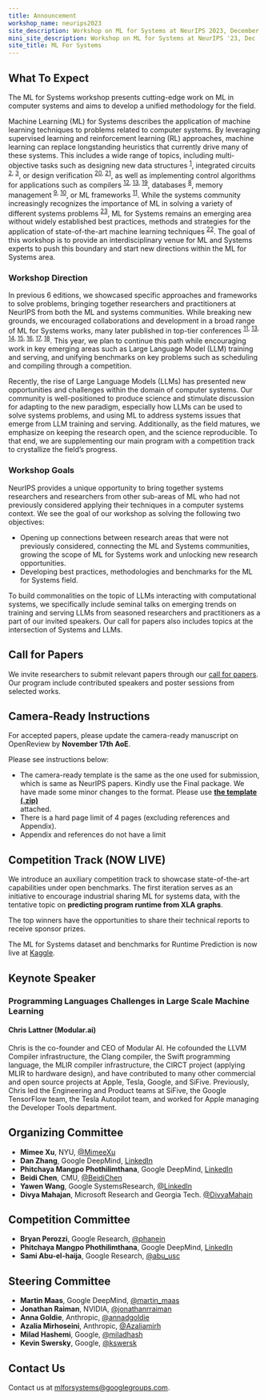 ```yaml
---
title: Announcement
workshop_name: neurips2023
site_description: Workshop on ML for Systems at NeurIPS 2023, December, New Orleans
mini_site_description: Workshop on ML for Systems at NeurIPS '23, Dec
site_title: ML For Systems
---
```

<div class="inner clearfix">
	<section class="main-content overview_section">
		<h2>What To Expect</h2>
        <p>The ML for Systems workshop presents cutting-edge work on ML in computer systems and aims to develop a unified methodology for the field.
        </p>
        <p>Machine Learning (ML) for Systems describes the application of machine learning techniques to problems related to computer systems. By leveraging supervised learning and reinforcement learning (RL) approaches, machine learning can replace longstanding heuristics that currently drive many of these systems. This includes a wide range of topics, including multi-objective tasks such as designing new data structures <sup><a href="https://arxiv.org/abs/1706.04972">1</a></sup>, integrated circuits <sup><a href="https://openreview.net/forum?id=Hkc-TeZ0W">2</a>, <a href="https://arxiv.org/abs/1712.01208">3</a></sup>, or design verification <sup><a href="https://dvcon-proceedings.org/wp-content/uploads/Adaptive-Test-Generation-for-Fast-Functional-Coverage-Closure.pdf">20</a>, <a href="https://dvcon-proceedings.org/wp-content/uploads/Test-Parameter-Tuning-with-Blackbox-Optimization-A-Simple-Yet-Effective-Way-to-Improve-Coverage-1.pdf">21</a></sup>, as well as implementing control algorithms for applications such as compilers <sup><a href="https://arxiv.org/abs/1805.03441">12</a>, <a href="https://arxiv.org/abs/1805.08166">13</a>, <a href="https://arxiv.org/abs/2011.14486">19</a></sup>, databases <sup><a href="https://arxiv.org/abs/1711.11165">8</a></sup>, memory management <sup><a href="https://arxiv.org/abs/1803.02329">9</a>, <a href="https://research.google/pubs/pub49008/">10</a></sup>, or ML frameworks <sup><a href="https://arxiv.org/abs/1906.08879">11</a></sup>. While the systems community increasingly recognizes the importance of ML in solving a variety of different systems problems <sup><a href="https://www.sigarch.org/5-guidelines-for-research-in-ml-for-systems/">23</a></sup>, ML for Systems remains an emerging area without widely established best practices, methods and strategies for the application of state-of-the-art machine learning techniques <sup><a href="https://ieeexplore.ieee.org/document/9153088">22</a></sup>. The goal of this workshop is to provide an interdisciplinary venue for ML and Systems experts to push this boundary and start new directions within the ML for Systems area.
        </p>
        <h3>Workshop Direction</h3>
        <p>
        In previous 6 editions, we showcased specific approaches and frameworks to solve problems, bringing together researchers and practitioners at NeurIPS from both the ML and systems communities. While breaking new grounds, we encouraged collaborations and development in a broad range of ML for Systems works, many later published in top-tier conferences <sup><a href="https://arxiv.org/abs/1906.08879">11</a>, <a href="https://arxiv.org/abs/1805.08166">13</a>, <a href="https://arxiv.org/abs/1810.01963">14</a>, <a href="https://arxiv.org/abs/1811.01704">15</a>, <a href="https://arxiv.org/abs/1808.07412">16</a>, <a href="https://arxiv.org/abs/2104.04955">17</a>, <a href="https://dl.acm.org/doi/10.1145/3439706.3447045">18</a></sup>. This year, we plan to continue this path while encouraging work in key emerging areas such as Large Language Model (LLM) training and serving, and unifying benchmarks on key problems such as scheduling and compiling through a competition.
        </p>
        <p>Recently, the rise of Large Language Models (LLMs) has presented new opportunities and challenges within the domain of computer systems. Our community is well-positioned to produce science and stimulate discussion for adapting to the new paradigm, especially how LLMs can be used to solve systems problems, and using ML to address systems issues that emerge from LLM training and serving. Additionally, as the field matures, we emphasize on keeping the research open, and the science reproducible. To that end, we are supplementing our main program with a competition track to crystallize the field’s progress.
        </p>
        <h3>Workshop Goals </h3>
        <p>NeurIPS provides a unique opportunity to bring together systems researchers and researchers from other sub-areas of ML who had not previously considered applying their techniques in a computer systems context. We see the goal of our workshop as solving the following two objectives:
        <ul>
            <li>Opening up connections between research areas that were not previously considered, connecting the ML and Systems communities, growing the scope of ML for Systems work and unlocking new research opportunities.</li>
            <li>Developing best practices, methodologies and benchmarks for the ML for Systems field.</li>
        </ul>
        </p>
        <p>To build commonalities on the topic of LLMs interacting with computational systems, we specifically include seminal talks on emerging trends on training and serving LLMs from seasoned researchers and practitioners as a part of our invited speakers. Our call for papers also includes topics at the intersection of Systems and LLMs.
        </p>
    <h2>Call for Papers</h2>
    <p>We invite researchers to submit relevant papers through our <a href="/call_for_papers.html">call for papers</a>. Our program include contributed speakers and poster sessions from selected works.</p>
    <h2>Camera-Ready Instructions</h2>
        <p>For accepted papers, please update the camera-ready manuscript on OpenReview by <b>November 17th AoE</b>.</p>
        <p>Please see instructions below:
            <ul>
                <li>The camera-ready template is the same as the one used for submission, which is same as NeurIPS papers. Kindly use the Final package. We have made some minor changes to the format. Please use <a href="/assets/latex/MLforSysLatexFiles.zip"><b>the template (.zip)</b></a></li> attached.
                <li>There is a hard page limit of 4 pages (excluding references and Appendix).</li>
                <li>Appendix and references do not have a limit</li>
            </ul>
        </p>
    <h2>Competition Track (<b>NOW LIVE</b>)</h2>
    <p>We introduce an auxiliary competition track to showcase state-of-the-art capabilities under open benchmarks. The first iteration serves as an initiative to encourage industrial sharing ML for systems data, with the tentative topic on <b>predicting program runtime from XLA graphs</b>.</p>
    <p> The top winners have the opportunities to share their technical reports to receive sponsor prizes.</p>
    <p>The ML for Systems dataset and benchmarks for Runtime Prediction is now live at <a href="https://www.kaggle.com/competitions/predict-ai-model-runtime">Kaggle</a>.</p>
    <!--ul class="footnotes">
		<li><sup>1</sup> <a href="https://arxiv.org/abs/1706.04972">The case for learned index structures</a></li>
        <li><sup>2</sup> <a href="https://openreview.net/forum?id=Hkc-TeZ0W">Learning to design circuits</a></li>
		<li><sup>3</sup> <a href="https://arxiv.org/abs/1712.01208">A graph placement methodology for fast chip design</a></li>
		<li><sup>4</sup> <a href="https://arxiv.org/abs/1803.02329">Learning Memory Access Patterns</a></li>
		<li><sup>5</sup> <a href="https://ieeexplore.ieee.org/document/8091247/?reload=true">End to End Deep Learning of Optimization Heuristics</a></li>
		<li><sup>6</sup> <a href="https://deepmind.com/blog/deepmind-ai-reduces-google-data-centre-cooling-bill-40/">Deepmind AI Reduces Google Data Centre Cooling Bill</a></li>
		<li><sup>7</sup> <a href="https://www.youtube.com/watch?v=YhNl468S8CI">Bayesian optimization for tuning the JVM</a></li>
		<li><sup>8</sup> <a href="https://arxiv.org/abs/1711.11165">Safe Exploration for Identifying Linear Systems via Robust Optimization</a></li>
        <li><sup>9</sup><a href="https://arxiv.org/abs/1803.02329">Learning Memory Access Patterns</a></li>
        <li><sup>10</sup><a href="https://research.google/pubs/pub49008/">Learning-based memory allocation for C++ server workloads</a></li>
        <li><sup>11</sup><a href="https://arxiv.org/abs/1906.08879">Placeto: Learning Generalizable Device Placement Algorithms for Distributed Machine Learning</a></li>
        <li><sup>12</sup><a href="https://arxiv.org/abs/1805.03441">Machine learning in compiler optimization</a></li>
        <li><sup>13</sup><a href="https://arxiv.org/abs/1805.08166">Learning to Optimize Tensor Programs</a></li>
        <li><sup>14</sup><a href="https://arxiv.org/abs/1810.01963">Learning scheduling algorithms for data processing clusters</a></li>
        <li><sup>15</sup><a href="https://arxiv.org/abs/1811.01704">Releq: An automatic reinforcement learning approach for deep quantization of neural networks</a></li>
        <li><sup>16</sup><a href="https://arxiv.org/abs/1808.07412">Ithemal: Accurate, portable and fast basic block throughput estimation using deep neural networks</a></li>
        <li><sup>17</sup><a href="https://arxiv.org/abs/2104.04955">A Deep Learning Based Cost Model for Automatic Code Optimization</a></li>
        <li><sup>18</sup><a href="https://dl.acm.org/doi/10.1145/3439706.3447045">The Law of Attraction: Affinity-Aware Placement Optimization using Graph Neural Networks</a></li>
        <li><sup>19</sup><a href="https://arxiv.org/abs/2011.14486">Value Learning For Throughput Optimization Of Deep Neural Networks</a></li>
        <li><sup>20</sup><a href="https://dvcon-proceedings.org/wp-content/uploads/Adaptive-Test-Generation-for-Fast-Functional-Coverage-Closure.pdf">Adaptive Test Generation for Fast Functional Coverage Closure</a></li>
        <li><sup>21</sup><a href="https://dvcon-proceedings.org/wp-content/uploads/Test-Parameter-Tuning-with-Blackbox-Optimization-A-Simple-Yet-Effective-Way-to-Improve-Coverage-1.pdf">Test Parameter Tuning with Blackbox Optimization: A Simple Yet Effective Way to Improve Coverage</a></li>
        <li><sup>22</sup><a href="https://ieeexplore.ieee.org/document/9153088">A Taxonomy of ML for Systems Problems</a></li>
        <li><sup>23</sup><a href="https://www.sigarch.org/5-guidelines-for-research-in-ml-for-systems/">5 Guidelines for Research in ML for Systems”, Computer Architecture Today (Blog)</a></li>
        <li><sup>24</sup><a href="https://arxiv.org/abs/2201.00561">Zero-Shot Cost Models for out-of-the-Box Learned Cost Prediction</a></li>
        <li><sup>25</sup><a href="https://ieeexplore.ieee.org/document/9563030">A flexible approach to autotuning multi-pass machine learning compilers</a></li>
        <li><sup>26</sup><a href="https://blog.google/intl/en-africa/products/explore-get-answers/an-important-next-step-on-our-ai-journey/">An important next step on our AI journey (blog) </a></li>
        <li><sup>27</sup><a href="https://developers.googleblog.com/2023/03/announcing-palm-api-and-makersuite.html">PaLM API & MakerSuite: an approachable way to start prototyping and building generative AI applications</a></li>
        <li><sup>28</sup><a href="https://blog.google/products/search/search-labs-ai-announcement">David Gasca. “Help us build the future of Search with Search Labs</a></li>
        <li><sup>29</sup><a href="https://arxiv.org/abs/1910.01500">MLPerf Training Benchmark</a></li>
        <li><sup>30</sup><a href="https://arxiv.org/abs/2012.02328">Mlperf mobile inference benchmark: An industry-standard open-source machine learning benchmark for on-device ai</a></li>
        <li><sup>31</sup><a href="https://arxiv.org/abs/2008.01040">A learned performance model for tensor processing units</a></li>
        <li><sup>32</sup><a href="https://arxiv.org/abs/2305.12322">Learning large graph property prediction via graph segment training.</a></li>
    </ul-->
	</section>
</div>
<div class="speaker_section">
  <div class="inner clearfix">
    <section class="main-content">
      <h2 id="speakers">Keynote Speaker</h2>
	    <div class="speaker-bio">
				<div class="img-holder" style="background-image: url(/assets/images/speakers/chris_lattner.jpeg)"></div>
				<div>
					<h3 class="keynote-speaker">Programming Languages Challenges in Large Scale Machine Learning</h3>
					<h4>Chris Lattner (Modular.ai)</h4>
					<p>
                        Chris is the co-founder and CEO of Modular AI. He cofounded the LLVM Compiler infrastructure, the Clang compiler, the Swift programming language, the MLIR compiler infrastructure, the CIRCT project (applying MLIR to hardware design), and have contributed to many other commercial and open source projects at Apple, Tesla, Google, and SiFive. Previously, Chris led the Engineering and Product teams at SiFive, the Google TensorFlow team, the Tesla Autopilot team, and worked for Apple managing the Developer Tools department.
					</p>
				</div>
        </div>
    </section>
    </div>
    </div>
<div class="organizers-section">
	<div class="inner clearfix">
		<section class="main-content">
			<h2>Organizing Committee</h2>
			<ul>
				<li><b>Mimee Xu</b>, NYU, <a href="https://twitter.com/MimeeXu">@MimeeXu</a></li>
                <li><b>Dan Zhang</b>, Google DeepMind, <a href="https://www.linkedin.com/in/danzhang3">LinkedIn</a></li>
                <li><b>Phitchaya Mangpo Phothilimthana</b>, Google DeepMind, <a href="https://www.linkedin.com/in/phitchaya-mangpo-phothilimthana">LinkedIn</a></li>
                <li><b>Beidi Chen</b>, CMU, <a href="https://twitter.com/BeidiChen">@BeidiChen</a></li>
                <li><b>Yawen Wang</b>, Google SystemsResearch, <a href="https://www.linkedin.com/in/yawen-wang-589b38113">@LinkedIn</a></li>
                <li><b>Divya Mahajan</b>, Microsoft Research and Georgia Tech. <a href="https://twitter.com/divyamahajn">@DivyaMahajn</a></li>
			</ul>
            <h2>Competition Committee</h2>
			<ul>
                <li><b>Bryan Perozzi</b>, Google Research, <a href="https://twitter.com/phanein">@phanein</a></li>
                <li><b>Phitchaya Mangpo Phothilimthana</b>, Google DeepMind, <a href="https://www.linkedin.com/in/phitchaya-mangpo-phothilimthana-64415b82">LinkedIn</a></li>
                <li><b>Sami Abu-el-haija</b>, Google Research, <a href="https://twitter.com/abu_usc">@abu_usc</a></li>
            </ul>
            <h2>Steering Committee</h2>
			<ul>
                <li><b>Martin Maas</b>, Google DeepMind, <a href="https://twitter.com/martin_maas">@martin_maas</a></li>
                <li><b>Jonathan Raiman</b>, NVIDIA, <a href="https://twitter.com/jonathanrraiman">@jonathanrraiman</a></li>
                <li><b>Anna Goldie</b>, Anthropic, <a href="https://twitter.com/annadgoldie">@annadgoldie</a></li>
                <li><b>Azalia Mirhoseini</b>, Anthropic, <a href="https://twitter.com/Azaliamirh">@Azaliamirh</a></li>
				<li><b>Milad Hashemi</b>, Google, <a href="https://twitter.com/miladhash">@miladhash</a></li>
				<li><b>Kevin Swersky</b>, Google, <a href="https://twitter.com/kswersk">@kswersk</a></li>
			</ul>
            <h2>Contact Us</h2>
            <p>
                Contact us at <a href="mailto:mlforsystems@googlegroups.com">mlforsystems@googlegroups.com</a>.
            </p>
		</section>
</div>